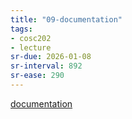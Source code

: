 ```yaml
---
title: "09-documentation"
tags: 
- cosc202 
- lecture
sr-due: 2026-01-08
sr-interval: 892
sr-ease: 290
---
```


[documentation](notes/documentation.md)
